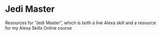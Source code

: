 # Jedi Master
Resources for "Jedi Master", which is both a live Alexa skill and a resource for my Alexa Skills Online course
